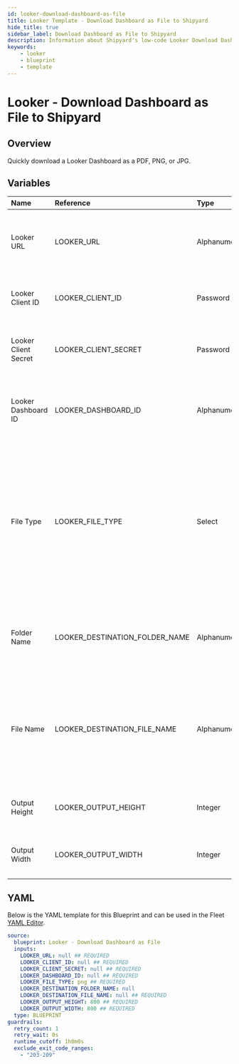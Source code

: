 ```yaml
---
id: looker-download-dashboard-as-file
title: Looker Template - Download Dashboard as File to Shipyard
hide_title: true
sidebar_label: Download Dashboard as File to Shipyard
description: Information about Shipyard's low-code Looker Download Dashboard as File to Shipyard blueprint. Quickly download a Looker Dashboard as a  PDF, PNG, or JPG.  
keywords:
    - looker
    - blueprint
    - template
---
```


# Looker - Download Dashboard as File to Shipyard

## Overview
Quickly download a Looker Dashboard as a  PDF, PNG, or JPG.


## Variables

| Name | Reference | Type | Required | Default | Options | Description |
|:-----|:----------|:-----|:---------|:--------|:--------|:------------|
| Looker URL | LOOKER_URL  | Alphanumeric |:white_check_mark: | - | - | The base URL of your organization's looker instance. Include https:// |
| Looker Client ID | LOOKER_CLIENT_ID  | Password |:white_check_mark: | - | - | The Client ID generated from Looker for API access |
| Looker Client Secret | LOOKER_CLIENT_SECRET  | Password |:white_check_mark: | - | - | The secret key generated from Looker for API access |
| Looker Dashboard ID | LOOKER_DASHBOARD_ID  | Alphanumeric |:white_check_mark: | - | - | The identifier for the specific Dashboard you are intending to download |
| File Type | LOOKER_FILE_TYPE  | Select |:white_check_mark: | `png` | PDF (.pdf): `pdf`<br></br><br></br>PNG (.png): `png`<br></br><br></br>JPG (.jpg): `jpg`<br></br><br></br> | The type of file that will be generated from the Dashboard. |
| Folder Name | LOOKER_DESTINATION_FOLDER_NAME  | Alphanumeric |:heavy_minus_sign: | - | - | Folder where the file will be created. Leave blank to store in the current working directory |
| File Name | LOOKER_DESTINATION_FILE_NAME  | Alphanumeric |:white_check_mark: | - | - | File name that will be created for the Look being downloaded. Include the extension and ensure that it matches the selected File Type. |
| Output Height | LOOKER_OUTPUT_HEIGHT  | Integer |:white_check_mark: | `"800"` | - | The size (in pixels) for the height of the downloaded dashboard |
| Output Width | LOOKER_OUTPUT_WIDTH  | Integer |:white_check_mark: | `"800"` | - | The size (in pixels) for the width of the downloaded dashboard |


## YAML
Below is the YAML template for this Blueprint and can be used in the Fleet [YAML Editor](../../reference/fleets/yaml-editor.md).
```yaml
source:
  blueprint: Looker - Download Dashboard as File
  inputs:
    LOOKER_URL: null ## REQUIRED
    LOOKER_CLIENT_ID: null ## REQUIRED
    LOOKER_CLIENT_SECRET: null ## REQUIRED
    LOOKER_DASHBOARD_ID: null ## REQUIRED
    LOOKER_FILE_TYPE: png ## REQUIRED
    LOOKER_DESTINATION_FOLDER_NAME: null 
    LOOKER_DESTINATION_FILE_NAME: null ## REQUIRED
    LOOKER_OUTPUT_HEIGHT: 800 ## REQUIRED
    LOOKER_OUTPUT_WIDTH: 800 ## REQUIRED
  type: BLUEPRINT
guardrails:
  retry_count: 1
  retry_wait: 0s
  runtime_cutoff: 1h0m0s
  exclude_exit_code_ranges:
    - "203-209"
```
